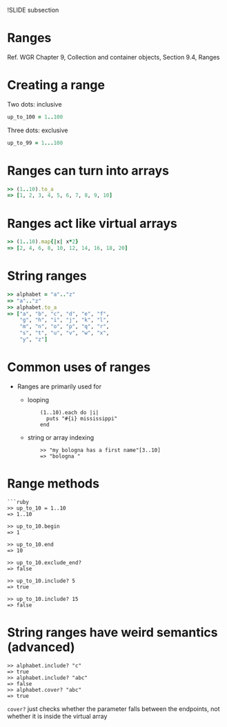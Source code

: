 !SLIDE subsection
# Ranges

Ref. WGR Chapter 9, Collection and container objects, Section 9.4, Ranges

# Creating a range

Two dots: inclusive

```ruby
up_to_100 = 1..100
```

Three dots: exclusive

```ruby
up_to_99 = 1...100
```

# Ranges can turn into arrays

```ruby
>> (1..10).to_a
=> [1, 2, 3, 4, 5, 6, 7, 8, 9, 10]
```

# Ranges act like virtual arrays

```ruby
>> (1..10).map{|x| x*2}
=> [2, 4, 6, 8, 10, 12, 14, 16, 18, 20]
```

# String ranges

```ruby
>> alphabet = "a".."z"
=> "a".."z"
>> alphabet.to_a
=> ["a", "b", "c", "d", "e", "f", 
    "g", "h", "i", "j", "k", "l", 
    "m", "n", "o", "p", "q", "r", 
    "s", "t", "u", "v", "w", "x", 
    "y", "z"]
```


# Common uses of ranges

* Ranges are primarily used for 
  * looping
  
            (1..10).each do |i|
              puts "#{i} mississippi"
            end

  * string or array indexing

            >> "my bologna has a first name"[3..10]
            => "bologna "

# Range methods

    ```ruby
    >> up_to_10 = 1..10
    => 1..10
    
    >> up_to_10.begin
    => 1
    
    >> up_to_10.end
    => 10
    
    >> up_to_10.exclude_end?
    => false
    
    >> up_to_10.include? 5
    => true
    
    >> up_to_10.include? 15
    => false

# String ranges have weird semantics (advanced)

    >> alphabet.include? "c"
    => true
    >> alphabet.include? "abc"
    => false
    >> alphabet.cover? "abc"
    => true

`cover?` just checks whether the parameter falls between the endpoints, not whether it is inside the virtual array
